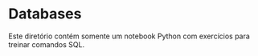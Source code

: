 # Databases

Este diretório contém somente um notebook Python com exercícios para treinar comandos SQL.
